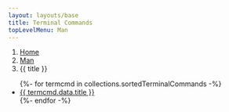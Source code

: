 ```yaml
---
layout: layouts/base
title: Terminal Commands
topLevelMenu: Man
---
```


<nav aria-label="breadcrumb">
  <ol class="breadcrumb">
    <li class="breadcrumb-item"><a href="/">Home</a></li>
    <li class="breadcrumb-item"><a href="/man/">Man</a></li>
    <li class="breadcrumb-item active" aria-current="page">{{ title }}</li>
  </ol>
</nav>

<ul>
{%- for termcmd in collections.sortedTerminalCommands -%}
  <li><a href="{{ termcmd.url }}">{{ termcmd.data.title }}</a></li>
{%- endfor -%}
</ul>
